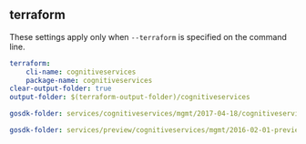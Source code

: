 
## terraform

These settings apply only when `--terraform` is specified on the command line.

``` yaml $(terraform)
terraform:
    cli-name: cognitiveservices
    package-name: cognitiveservices
clear-output-folder: true
output-folder: $(terraform-output-folder)/cognitiveservices
```

``` yaml $(tag) == 'package-2017-04' && $(terraform)
gosdk-folder: services/cognitiveservices/mgmt/2017-04-18/cognitiveservices
```

``` yaml $(tag) == 'package-2016-02-preview' && $(terraform)
gosdk-folder: services/preview/cognitiveservices/mgmt/2016-02-01-preview/cognitiveservices
```
